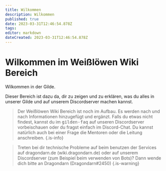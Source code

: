 ```yaml
---
title: Wilkommen
description: Wilkommen
published: true
date: 2023-03-31T12:46:54.878Z
tags: 
editor: markdown
dateCreated: 2023-03-31T12:46:54.878Z
---
```


# Wilkommen im Weißlöwen Wiki Bereich
Wilkommen in der Gilde.

Dieser Bereich ist dazu da, dir zu zeigen und zu erklären, was du alles in unserer Gilde und auf unserem Discordserver machen kannst.

> Der Weißlöwen Wiki Bereich ist noch im Aufbau. Es werden nach und nach Informationen hinzugefügt und ergänzt.
Falls du etwas nicht findest, kannst du im <kbd>gilden-faq</kbd> auf unseren Discordserver vorbeischauen oder du fragst einfach im Discord-Chat.
Du kannst natürlich auch bei einer Frage die Mentoren oder die Leitung anschreiben.
{.is-info}

> Treten bei dir technische Probleme auf beim benutzen der Services auf dragondarn.de (wiki.dragondarn.de) oder auf unserem Discordserver (zum Beispiel beim verwenden von Bots)? Dann wende dich bitte an Dragondarn (Dragondarn#2450)
{.is-warning}

